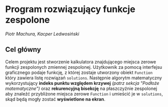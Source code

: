 # Program rozwiązujący funkcje zespolone

_Piotr Machura, Kacper Ledwosiński_

## Cel główny

Celem projektu jest stworzenie kalkulatora znajdującego miejsca zerowe funkcji zespolonych zmiennej zespolonej. Użytkownik za pomocą interfejsu graficznego podaje funkcję, z której zostaje utworzony obiekt `Function` który zawiera listę rozwiązań `solutions`. Następnie algorytm matematyczny wykorzystujący **indeks punktu względem krzywej** _(patrz sekcja "Podłoże matematyczne")_ oraz **rekurencyjną bisekcję** na płaszczyźnie zespolonej aby znaleźć przybliżone miejsca zerowe `Function` i umieścić je w `solutions`, skąd będą mogły zostać **wyświetlone na ekran**.
